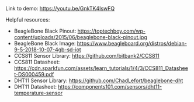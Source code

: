 Link to demo: https://youtu.be/GnkTK4IswFQ

Helpful resources:

- BeagleBone Black Pinout: https://toptechboy.com/wp-content/uploads/2015/06/beaglebone-black-pinout.jpg
- BeagleBone Black Image: https://www.beagleboard.org/distros/debian-9-5-2018-10-07-4gb-sd-iot
- CCS811 Sensor Library: https://github.com/bitbank2/CCS811
- CCS811 Datasheet: https://cdn.sparkfun.com/assets/learn_tutorials/1/4/3/CCS811_Datasheet-DS000459.pdf
- DHT11 Sensor Library: https://github.com/ChadLefort/beaglebone-dht
- DHT11 Datasheet: https://components101.com/sensors/dht11-temperature-sensor
